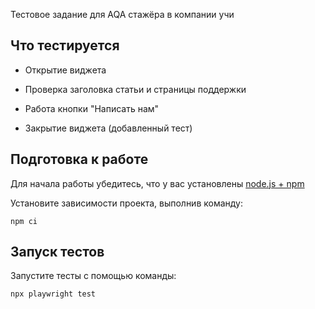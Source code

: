 Тестовое задание для AQA стажёра в компании учи

Что тестируется
-------------------

 - Открытие виджета

 - Проверка заголовка статьи и страницы поддержки

 - Работа кнопки "Написать нам"

 - Закрытие виджета (добавленный тест)

Подготовка к работе
-------------------

Для начала работы убедитесь, что у вас установлены [node.js + npm](https://nodejs.org/en/download)

Установите зависимости проекта, выполнив команду:
```shell
npm ci
```

Запуск тестов
-------------

Запустите тесты с помощью команды:
```shell
npx playwright test
```
